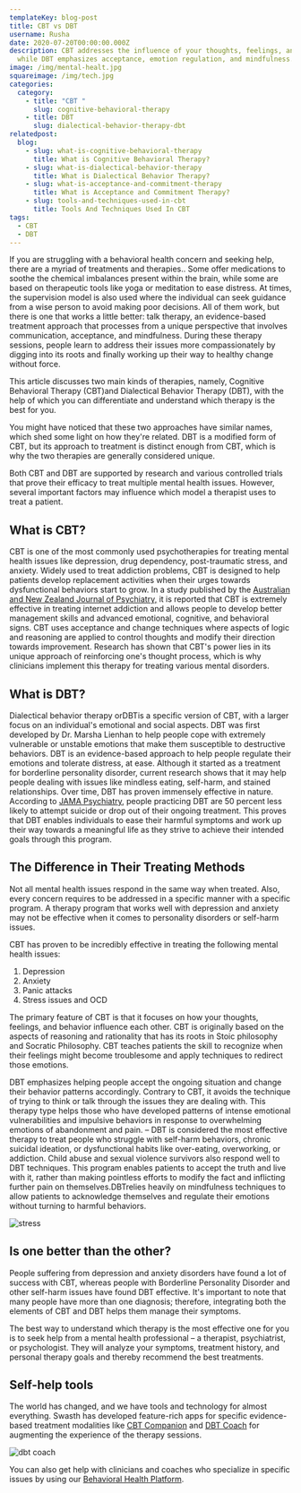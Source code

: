 ```yaml
---
templateKey: blog-post
title: CBT vs DBT
username: Rusha
date: 2020-07-20T00:00:00.000Z
description: CBT addresses the influence of your thoughts, feelings, and actions
  while DBT emphasizes acceptance, emotion regulation, and mindfulness.
image: /img/mental-healt.jpg
squareimage: /img/tech.jpg
categories:
  category:
    - title: "CBT "
      slug: cognitive-behavioral-therapy
    - title: DBT
      slug: dialectical-behavior-therapy-dbt
relatedpost:
  blog:
    - slug: what-is-cognitive-behavioral-therapy
      title: What is Cognitive Behavioral Therapy?
    - slug: what-is-dialectical-behavior-therapy
      title: What is Dialectical Behavior Therapy?
    - slug: what-is-acceptance-and-commitment-therapy
      title: What is Acceptance and Commitment Therapy?
    - slug: tools-and-techniques-used-in-cbt
      title: Tools And Techniques Used In CBT
tags:
  - CBT
  - DBT
---
```

<!--StartFragment-->

If you are struggling with a behavioral health concern and seeking help, there are a myriad of treatments and therapies.. Some offer medications to soothe the chemical imbalances present within the brain, while some are based on therapeutic tools like yoga or meditation to ease distress. At times, the supervision model is also used where the individual can seek guidance from a wise person to avoid making poor decisions. All of them work, but there is one that works a little better: talk therapy, an evidence-based treatment approach that processes from a unique perspective that involves communication, acceptance, and mindfulness. During these therapy sessions, people learn to address their issues more compassionately by digging into its roots and finally working up their way to healthy change without force.

This article discusses two main kinds of therapies, namely, Cognitive Behavioral Therapy (CBT)and Dialectical Behavior Therapy (DBT), with the help of which you can differentiate and understand which therapy is the best for you.

You might have noticed that these two approaches have similar names, which shed some light on how they're related. DBT is a modified form of CBT, but its approach to treatment is distinct enough from CBT, which is why the two therapies are generally considered unique.

Both CBT and DBT are supported by research and various controlled trials that prove their efficacy to treat multiple mental health issues. However, several important factors may influence which model a therapist uses to treat a patient.

## What is CBT?

CBT is one of the most commonly used psychotherapies for treating mental health issues like depression, drug dependency, post-traumatic stress, and anxiety. Widely used to treat addiction problems, CBT is designed to help patients develop replacement activities when their urges towards dysfunctional behaviors start to grow. In a study published by the [Australian and New Zealand Journal of Psychiatry,](https://www.tandfonline.com/doi/abs/10.3109/00048670903282725) it is reported that CBT is extremely effective in treating internet addiction and allows people to develop better management skills and advanced emotional, cognitive, and behavioral signs. CBT uses acceptance and change techniques where aspects of logic and reasoning are applied to control thoughts and modify their direction towards improvement. Research has shown that CBT's power lies in its unique approach of reinforcing one's thought process, which is why clinicians implement this therapy for treating various mental disorders.

## What is DBT?

Dialectical behavior therapy orDBTis a specific version of CBT, with a larger focus on an individual's emotional and social aspects. DBT was first developed by Dr. Marsha Lienhan to help people cope with extremely vulnerable or unstable emotions that make them susceptible to destructive behaviors. DBT is an evidence-based approach to help people regulate their emotions and tolerate distress, at ease. Although it started as a treatment for borderline personality disorder, current research shows that it may help people dealing with issues like mindless eating, self-harm, and stained relationships. Over time, DBT has proven immensely effective in nature. According to [JAMA Psychiatry,](https://jamanetwork.com/journals/jamapsychiatry/fullarticle/209726) people practicing DBT are 50 percent less likely to attempt suicide or drop out of their ongoing treatment. This proves that DBT enables individuals to ease their harmful symptoms and work up their way towards a meaningful life as they strive to achieve their intended goals through this program.

## The Difference in Their Treating Methods

Not all mental health issues respond in the same way when treated. Also, every concern requires to be addressed in a specific manner with a specific program. A therapy program that works well with depression and anxiety may not be effective when it comes to personality disorders or self-harm issues.

CBT has proven to be incredibly effective in treating the following mental health issues:

1. Depression
2. Anxiety
3. Panic attacks
4. Stress issues and OCD

The primary feature of CBT is that it focuses on how your thoughts, feelings, and behavior influence each other. CBT is originally based on the aspects of reasoning and rationality that has its roots in Stoic philosophy and Socratic Philosophy. CBT teaches patients the skill to recognize when their feelings might become troublesome and apply techniques to redirect those emotions.

DBT emphasizes helping people accept the ongoing situation and change their behavior patterns accordingly. Contrary to CBT, it avoids the technique of trying to think or talk through the issues they are dealing with. This therapy type helps those who have developed patterns of intense emotional vulnerabilities and impulsive behaviors in response to overwhelming emotions of abandonment and pain. – DBT is considered the most effective therapy to treat people who struggle with self-harm behaviors, chronic suicidal ideation, or dysfunctional habits like over-eating, overworking, or addiction. Child abuse and sexual violence survivors also respond well to DBT techniques. This program enables patients to accept the truth and live with it, rather than making pointless efforts to modify the fact and inflicting further pain on themselves.DBTrelies heavily on mindfulness techniques to allow patients to acknowledge themselves and regulate their emotions without turning to harmful behaviors.

![stress](/img/cbt-vs-dbt.jpg "cbt vs dbt")

<!--EndFragment-->

<!--StartFragment-->

## Is one better than the other?

People suffering from depression and anxiety disorders have found a lot of success with CBT, whereas people with Borderline Personality Disorder and other self-harm issues have found DBT effective. It's important to note that many people have more than one diagnosis; therefore, integrating both the elements of CBT and DBT helps them manage their symptoms.

The best way to understand which therapy is the most effective one for you is to seek help from a mental health professional – a therapist, psychiatrist, or psychologist. They will analyze your symptoms, treatment history, and personal therapy goals and thereby recommend the best treatments.

## Self-help tools

The world has changed, and we have tools and technology for almost everything. Swasth has developed feature-rich apps for specific evidence-based treatment modalities like [CBT Companion](https://www.swasth.co/cbt-companion/) and [DBT Coach](https://www.swasth.co/dbt-coach/) for augmenting the experience of the therapy sessions.

![dbt coach](/img/dbt-coach-app.png "CBT Vs DBT")

You can also get help with clinicians and coaches who specialize in specific issues by using our [Behavioral Health Platform](https://www.swasth.co/).

<!--EndFragment-->